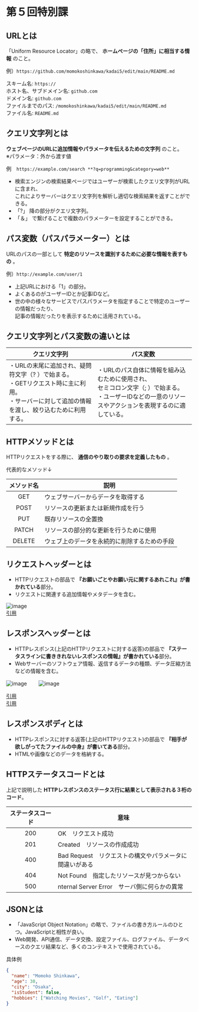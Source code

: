 # 第５回特別課
## URLとは
「Uniform Resource Locator」の略で、 **ホームページの「住所」に相当する情報** のこと。    

例）`https://github.com/momokoshinkawa/kadai5/edit/main/README.md`  

スキーム名:  `https://`  
ホスト名、サブドメイン名:  `github.com`  
ドメイン名:  `github.com`  
ファイルまでのパス:  `/momokoshinkawa/kadai5/edit/main/README.md`  
ファイル名:  `README.md`   

## クエリ文字列とは
 **ウェブページのURLに追加情報やパラメータを伝えるための文字列** のこと。  
 ※パラメータ：外から渡す値
 
例　`https://example.com/search **?q=programming&category=web**`  

- 検索エンジンの検索結果ページではユーザーが検索したクエリ文字列がURLに含まれ、  
これによりサーバーはクエリ文字列を解析し適切な検索結果を返すことができる。  
- 「?」 降の部分がクエリ文字列。    
- 「＆」 で繋げることで複数のパラメーターを設定することができる。
  
## パス変数（パスパラメーター）とは
URLのパスの一部として **特定のリソースを識別するために必要な情報を表すもの** 。 

例）`http://example.com/user/1`  
- 上記URLにおける「1」の部分。  
- よくあるのがユーザーIDとか記事IDなど。   
- 世の中の様々なサービスでパスパラメータを指定することで特定のユーザーの情報だったり、   
記事の情報だったりを表示するために活用されている。  

## クエリ文字列とパス変数の違いとは
|クエリ文字列 |パス変数　|
|---|---|
|・URLの末尾に追加され、疑問符文字（? ）で始まる。<br> ・GETリクエスト時に主に利用。<br> ・サーバーに対して追加の情報を渡し、絞り込むために利用する。　| ・URLのパス自体に情報を組み込むために使用され、<br>セミコロン文字（; ）で始まる。<br> ・ユーザーIDなどの一意のリソースやアクションを表現するのに適している。 |

## HTTPメソッドとは
HTTPリクエストをする際に、 **通信のやり取りの要求を定義したもの** 。  

代表的なメソッド↓  

|メソッド名 |説明 |
|:---:|---|
|GET |ウェブサーバーからデータを取得する |
|POST |リソースの更新または新規作成を行う |
|PUT |既存リソースの全置換 |
|PATCH |リソースの部分的な更新を行うために使用  |
|DELETE |ウェブ上のデータを永続的に削除するための手段 |  

## リクエストヘッダーとは  

- HTTPリクエストの部品で **『お願いごとやお願い元に関するあれこれ』が書かれている**部分。    
- リクエストに関連する追加情報やメタデータを含む。
  
![image](https://github.com/momokoshinkawa/kadai5/assets/146909506/c70b170c-2994-4ab2-81d5-aa1b63175493)  
[引用](https://wa3.i-3-i.info/index.html)  


## レスポンスヘッダーとは

- HTTPレスポンス(上記のHTTPリクエストに対する返答)の部品で **『ステータスラインに書ききれないレスポンスの情報』が書かれている**部分。   
- Webサーバーのソフトウェア情報、返信するデータの種類、データ圧縮方法などの情報を含む。    

![image](https://github.com/momokoshinkawa/kadai5/assets/146909506/d5399390-ecf6-4fa0-8fda-c20ebe2ffaef)　　
![image](https://github.com/momokoshinkawa/kadai5/assets/146909506/257315cd-31e4-4d43-890d-9d91940f6498)

[引用](https://wa3.i-3-i.info/index.html)  
[引用](2021)  

## レスポンスボディとは

- HTTPレスポンスに対する返答(上記のHTTPリクエスト)の部品で **『相手が欲しがってたファイルの中身』が書いてある**部分。   
- HTMLや画像などのデータを格納する。  


## HTTPステータスコードとは

上記で説明した **HTTPレスポンスのステータス行に結果として表示される３桁のコード**。  

|ステータスコード　|意味 |
|:---:|---|
|200 |OK　リクエスト成功  |
|201 |Created　リソースの作成成功   |
|400 |Bad Request　リクエストの構文やパラメータに間違いがある  |
|404 |Not Found　指定したリソースが見つからない   |
|500 |nternal Server Error　サーバ側に何らかの異常  |

## JSONとは

- 「JavaScript Object Notation」の略で、ファイルの書き方ルールのひとつ。JavaScriptと相性が良い。  
- Web開発、API通信、データ交換、設定ファイル、ログファイル、データベースのクエリ結果など、多くのコンテキストで使用されている。

具体例
```JSON
{
  "name": "Momoko Shinkawa",
  "age": 30,
  "city": "Osaka",
  "isStudent": false,
  "hobbies": ["Watching Movies", "Golf", "Eating"]
}
```





